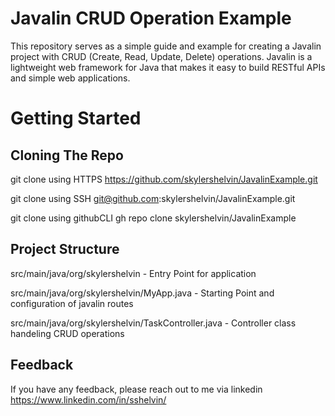 
# Javalin CRUD Operation Example

This repository serves as a simple guide and example for creating a Javalin project with CRUD (Create, Read, Update, Delete) operations. Javalin is a lightweight web framework for Java that makes it easy to build RESTful APIs and simple web applications.

# Getting Started 





## Cloning The Repo

git clone using HTTPS
https://github.com/skylershelvin/JavalinExample.git

git clone using SSH
git@github.com:skylershelvin/JavalinExample.git

git clone using githubCLI
gh repo clone skylershelvin/JavalinExample

## Project Structure

src/main/java/org/skylershelvin - Entry Point for application 

src/main/java/org/skylershelvin/MyApp.java - Starting Point and configuration of javalin routes

src/main/java/org/skylershelvin/TaskController.java - Controller class handeling CRUD operations
## Feedback

If you have any feedback, please reach out to me via linkedin https://www.linkedin.com/in/sshelvin/

